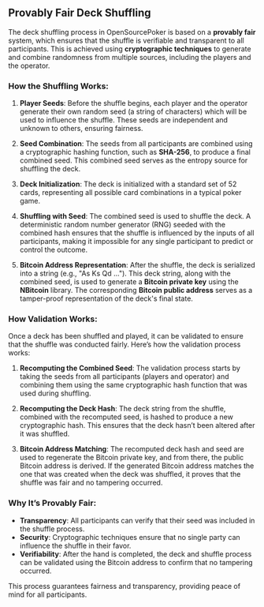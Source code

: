 ## Provably Fair Deck Shuffling

The deck shuffling process in OpenSourcePoker is based on a **provably fair** system, which ensures that the shuffle is verifiable and transparent to all participants. This is achieved using **cryptographic techniques** to generate and combine randomness from multiple sources, including the players and the operator.

### How the Shuffling Works:

1. **Player Seeds**: Before the shuffle begins, each player and the operator generate their own random seed (a string of characters) which will be used to influence the shuffle. These seeds are independent and unknown to others, ensuring fairness.

2. **Seed Combination**: The seeds from all participants are combined using a cryptographic hashing function, such as **SHA-256**, to produce a final combined seed. This combined seed serves as the entropy source for shuffling the deck.

3. **Deck Initialization**: The deck is initialized with a standard set of 52 cards, representing all possible card combinations in a typical poker game.

4. **Shuffling with Seed**: The combined seed is used to shuffle the deck. A deterministic random number generator (RNG) seeded with the combined hash ensures that the shuffle is influenced by the inputs of all participants, making it impossible for any single participant to predict or control the outcome.

5. **Bitcoin Address Representation**: After the shuffle, the deck is serialized into a string (e.g., "As Ks Qd ..."). This deck string, along with the combined seed, is used to generate a **Bitcoin private key** using the **NBitcoin** library. The corresponding **Bitcoin public address** serves as a tamper-proof representation of the deck's final state.

### How Validation Works:

Once a deck has been shuffled and played, it can be validated to ensure that the shuffle was conducted fairly. Here’s how the validation process works:

1. **Recomputing the Combined Seed**: The validation process starts by taking the seeds from all participants (players and operator) and combining them using the same cryptographic hash function that was used during shuffling.

2. **Recomputing the Deck Hash**: The deck string from the shuffle, combined with the recomputed seed, is hashed to produce a new cryptographic hash. This ensures that the deck hasn’t been altered after it was shuffled.

3. **Bitcoin Address Matching**: The recomputed deck hash and seed are used to regenerate the Bitcoin private key, and from there, the public Bitcoin address is derived. If the generated Bitcoin address matches the one that was created when the deck was shuffled, it proves that the shuffle was fair and no tampering occurred.

### Why It’s Provably Fair:

- **Transparency**: All participants can verify that their seed was included in the shuffle process.
- **Security**: Cryptographic techniques ensure that no single party can influence the shuffle in their favor.
- **Verifiability**: After the hand is completed, the deck and shuffle process can be validated using the Bitcoin address to confirm that no tampering occurred.

This process guarantees fairness and transparency, providing peace of mind for all participants.
